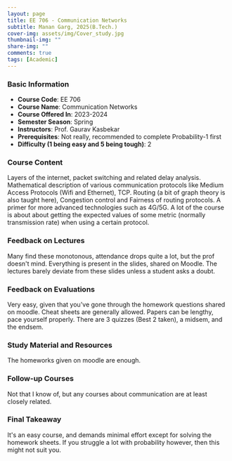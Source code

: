 ```yaml
---
layout: page
title: EE 706 - Communication Networks
subtitle: Manan Garg, 2025(B.Tech.)
cover-img: assets/img/Cover_study.jpg
thumbnail-img: ""
share-img: ""
comments: true
tags: [Academic]
---
```


### Basic Information

- **Course Code**: EE 706
- **Course Name**: Communication Networks
- **Course Offered In**: 2023-2024
- **Semester Season**: Spring
- **Instructors**: Prof. Gaurav Kasbekar
- **Prerequisites**: Not really, recommended to complete Probability-1 first
- **Difficulty (1 being easy and 5 being tough)**: 2

### Course Content
Layers of the internet, packet switching and related delay analysis. Mathematical description of various communication protocols like Medium Access Protocols (Wifi and Ethernet), TCP. Routing (a bit of graph theory is also taught here), Congestion control and Fairness of routing protocols. A primer for more advanced technologies such as 4G/5G. A lot of the course is about about getting the expected values of some metric (normally transmission rate) when using a certain protocol.

### Feedback on Lectures
Many find these monotonous, attendance drops quite a lot, but the prof doesn't mind. Everything is present in the slides, shared on Moodle. The lectures barely deviate from these slides unless a student asks a doubt.

### Feedback on Evaluations
Very easy, given that you've gone through the homework questions shared on moodle. Cheat sheets are generally allowed. Papers can be lengthy, pace yourself properly.
There are 3 quizzes (Best 2 taken), a midsem, and the endsem.

### Study Material and Resources
The homeworks given on moodle are enough.

### Follow-up Courses
Not that I know of, but any courses about communication are at least closely related.

### Final Takeaway
It's an easy course, and demands minimal effort except for solving the homework sheets. If you struggle a lot with probability however, then this might not suit you. 

